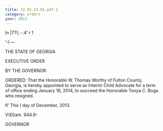 ```yaml
---
title: 12.01.13.01.pdf.1
category: orders
year: 2013
---
```

  
 

In |77(; -.4‘
r 1

‘\-I —

THE STATE OF GEORGIA

EXECUTIVE ORDER

BY THE GOVERNOR:

ORDERED: That the Honorable W. Thomas Worthy of Fulton County,
Georgia, is hereby appointed to serve as Interim Child
Advocate for a term of office ending January 18, 2014, to
succeed the Honorable Tonya C. Boga who resigned.

fl’
This I day of December, 2013.

V\E0am. 944.9-

GOVERNOR

